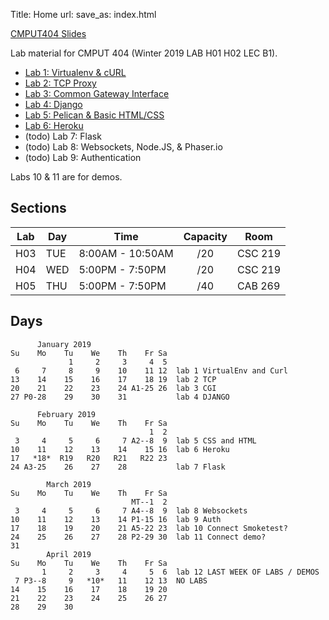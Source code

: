 Title: Home
url:
save_as: index.html

[CMPUT404 Slides](https://uofa-cmput404.github.io/cmput404-slides/)

Lab material for CMPUT 404 (Winter 2019 LAB H01 H02 LEC B1).

* [Lab 1: Virtualenv & cURL]({filename}../labs/lab-1.md)
* [Lab 2: TCP Proxy]({filename}../labs/lab-2.md)
* [Lab 3: Common Gateway Interface]({filename}../labs/lab-3.md)
* [Lab 4: Django]({filename}../labs/lab-4.md)
* [Lab 5: Pelican & Basic HTML/CSS]({filename}../labs/lab-5.md)
* [Lab 6: Heroku]({filename}../labs/lab-6.md)
* (todo) Lab 7: Flask
* (todo) Lab 8: Websockets, Node.JS, & Phaser.io
* (todo) Lab 9: Authentication

Labs 10 & 11 are for demos.

## Sections

| Lab | Day | Time             | Capacity | Room    |
|-----|-----|------------------|:--------:|---------|
| H03 | TUE | 8:00AM - 10:50AM | /20      | CSC 219 |
| H04 | WED | 5:00PM - 7:50PM  | /20      | CSC 219 |
| H05 | THU | 5:00PM - 7:50PM  | /40      | CAB 269 |

## Days

```text
      January 2019     
Su    Mo    Tu    We    Th    Fr Sa 
             1     2     3     4  5 
 6     7     8     9    10    11 12  lab 1 VirtualEnv and Curl
13    14    15    16    17    18 19  lab 2 TCP
20    21    22    23    24 A1-25 26  lab 3 CGI
27 P0-28    29    30    31           lab 4 DJANGO
                                    
      February 2019     
Su    Mo    Tu    We    Th    Fr Sa 
                               1  2 
 3     4     5     6     7 A2--8  9  lab 5 CSS and HTML
10    11    12    13    14    15 16  lab 6 Heroku
17   *18*  R19   R20   R21   R22 23 
24 A3-25    26    27    28           lab 7 Flask
                                    
        March 2019         
Su    Mo    Tu    We    Th    Fr Sa 
                           MT--1  2 
 3     4     5     6     7 A4--8  9  lab 8 Websockets
10    11    12    13    14 P1-15 16  lab 9 Auth
17    18    19    20    21 A5-22 23  lab 10 Connect Smoketest?
24    25    26    27    28 P2-29 30  lab 11 Connect demo?
31                                  
        April 2019         
Su    Mo    Tu    We    Th    Fr Sa 
       1     2     3     4     5  6  lab 12 LAST WEEK OF LABS / DEMOS
 7 P3--8     9   *10*   11    12 13  NO LABS
14    15    16    17    18    19 20 
21    22    23    24    25    26 27 
28    29    30             
```
